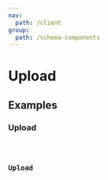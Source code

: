 ```yaml
---
nav:
  path: /client
group:
  path: /schema-components
---
```


# Upload

## Examples

### Upload

<code src="./demos/demo1.tsx" />

### Upload

<code src="./demos/demo2.tsx" />
